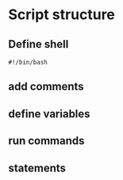 # Script structure
## Define shell
```
#!/bin/bash
```
## add comments
## define variables
## run commands
## statements 
